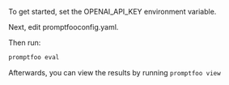 To get started, set the OPENAI_API_KEY environment variable.

Next, edit promptfooconfig.yaml.

Then run:

```sh
promptfoo eval
```

Afterwards, you can view the results by running `promptfoo view`
